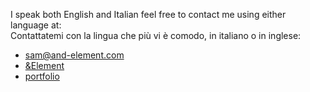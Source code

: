 I speak both English and Italian feel free to contact me using either language at:\
Contattatemi con la lingua che più vi è comodo, in italiano o in inglese:
- sam@and-element.com
- [&Element](https://and-element.com/)
- [portfolio](https://findsam.dev/)




